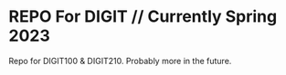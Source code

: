# REPO For DIGIT // Currently Spring 2023
Repo for DIGIT100 & DIGIT210. Probably more in the future. 
